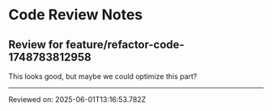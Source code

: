 # Code Review Notes

## Review for feature/refactor-code-1748783812958

This looks good, but maybe we could optimize this part?

---
Reviewed on: 2025-06-01T13:16:53.782Z